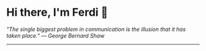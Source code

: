 <h1>Hi there, I'm Ferdi 👋</h1>

<p><em>
  "The single biggest problem in communication is the illusion that it has taken place." — George Bernard Shaw
</em></p>

---
